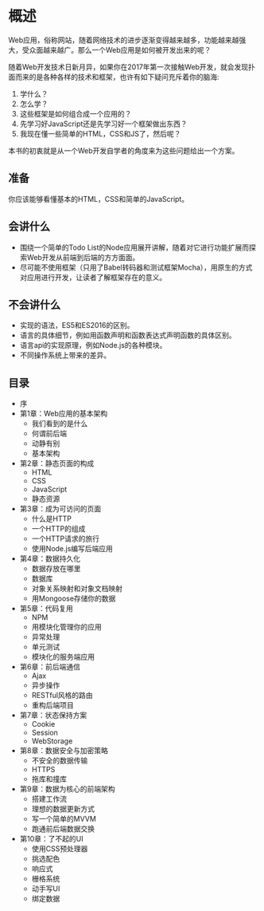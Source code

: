 # 概述

Web应用，俗称网站，随着网络技术的进步逐渐变得越来越多，功能越来越强大，受众面越来越广。那么一个Web应用是如何被开发出来的呢？

随着Web开发技术日新月异，如果你在2017年第一次接触Web开发，就会发现扑面而来的是各种各样的技术和框架，也许有如下疑问充斥着你的脑海:

1. 学什么？
2. 怎么学？
3. 这些框架是如何组合成一个应用的？
4. 先学习好JavaScript还是先学习好一个框架做出东西？
5. 我现在懂一些简单的HTML，CSS和JS了，然后呢？

本书的初衷就是从一个Web开发自学者的角度来为这些问题给出一个方案。

## 准备

你应该能够看懂基本的HTML，CSS和简单的JavaScript。

## 会讲什么

- 围绕一个简单的Todo List的Node应用展开讲解，随着对它进行功能扩展而探索Web开发从前端到后端的方方面面。
- 尽可能不使用框架（只用了Babel转码器和测试框架Mocha），用原生的方式对应用进行开发，让读者了解框架存在的意义。

## 不会讲什么

- 实现的语法，ES5和ES2016的区别。
- 语言的具体细节，例如用函数声明和函数表达式声明函数的具体区别。
- 语言api的实现原理，例如Node.js的各种模块。
- 不同操作系统上带来的差异。

## 目录

- 序
- 第1章：Web应用的基本架构
    - 我们看到的是什么
    - 何谓前后端
    - 动静有别
    - 基本架构
- 第2章：静态页面的构成
    - HTML
    - CSS
    - JavaScript
    - 静态资源
- 第3章：成为可访问的页面
    - 什么是HTTP
    - 一个HTTP的组成
    - 一个HTTP请求的旅行
    - 使用Node.js编写后端应用
- 第4章：数据持久化
    - 数据存放在哪里
    - 数据库
    - 对象关系映射和对象文档映射
    - 用Mongoose存储你的数据
- 第5章：代码复用
    - NPM
    - 用模块化管理你的应用
    - 异常处理
    - 单元测试
    - 模块化的服务端应用
- 第6章：前后端通信
    - Ajax
    - 异步操作
    - RESTful风格的路由
    - 重构后端项目
- 第7章：状态保持方案
    - Cookie
    - Session
    - WebStorage
- 第8章：数据安全与加密策略
    - 不安全的数据传输
    - HTTPS
    - 拖库和撞库
- 第9章：数据为核心的前端架构 
    - 搭建工作流
    - 理想的数据更新方式
    - 写一个简单的MVVM
    - 跑通前后端数据交换
- 第10章：了不起的UI
    - 使用CSS预处理器
    - 挑选配色
    - 响应式
    - 栅格系统
    - 动手写UI
    - 绑定数据
